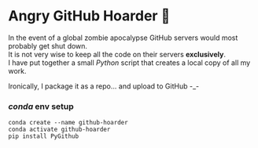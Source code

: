 # Angry GitHub Hoarder :hamster:

In the event of a global zombie apocalypse GitHub servers would most probably get shut down.  
It is not very wise to keep all the code on their servers **exclusively**.  
I have put together a small _Python_ script that creates a local copy of all my work.  

Ironically, I package it as a repo... and upload to GitHub -_-

### _conda_ env setup
```
conda create --name github-hoarder
conda activate github-hoarder
pip install PyGithub
```
